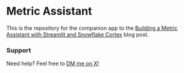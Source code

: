 # Metric Assistant

This is the repository for the companion app to the [Building a Metric Assistant with Streamlit and Snowflake Cortex](https://medium.com/snowflake/building-a-metric-assistant-with-streamlit-and-snowflake-cortex-5ae3fdf0b017) blog post.
   
### Support
Need help? Feel free to [DM me on X!](x.com/arnaudmiribel)

